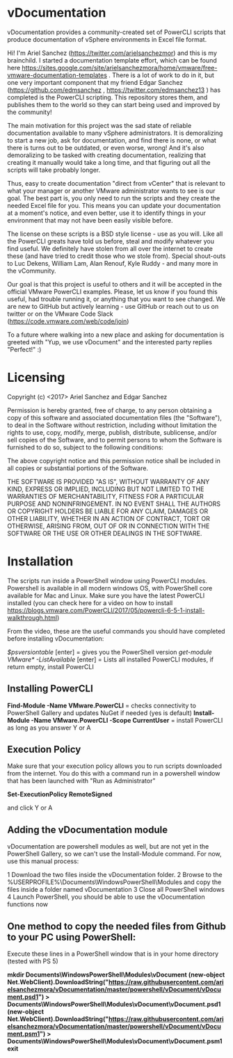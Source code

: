 # vDocumentation
vDocumentation provides a community-created set of PowerCLI scripts that produce documentation of vSphere environments in Excel file format.

Hi! I'm Ariel Sanchez (https://twitter.com/arielsanchezmor) and this is my brainchild. I started a documentation template effort, which can be found here https://sites.google.com/site/arielsanchezmora/home/vmware/free-vmware-documentation-templates . There is a lot of work to do in it, but one very important component that my friend Edgar Sanchez (https://github.com/edmsanchez , https://twitter.com/edmsanchez13 ) has completed is the PowerCLI scripting. This repository stores them, and publishes them to the world so they can start being used and improved by the community!

The main motivation for this project was the sad state of reliable documentation available to many vSphere administrators. It is demoralizing to start a new job, ask for documentation, and find there is none, or what there is turns out to be outdated, or even worse, wrong! And it's also demoralizing to be tasked with creating documentation, realizing that creating it manually would take a long time, and that figuring out all the scripts will take probably longer.

Thus, easy to create documentation "direct from vCenter" that is relevant to what your manager or another VMware administrator wants to see is our goal. The best part is, you only need to run the scripts and they create the needed Excel file for you. This means you can update your documentation at a moment's notice, and even better, use it to identify things in your environment that may not have been easily visible before.

The license on these scripts is a BSD style license - use as you will. Like all the PowerCLI greats have told us before, steal and modify whatever you find useful. We definitely have stolen from all over the internet to create these (and have tried to credit those who we stole from). Special shout-outs to Luc Dekens, William Lam, Alan Renouf, Kyle Ruddy - and many more in the vCommunity.

Our goal is that this project is useful to others and it will be accepted in the official VMware PowerCLI examples. Please, let us know if you found this useful, had trouble running it, or anything that you want to see changed. We are new to GitHub but actively learning - use GitHub or reach out to us on twitter or on the VMware Code Slack (https://code.vmware.com/web/code/join)

To a future where walking into a new place and asking for documentation is greeted with "Yup, we use vDocument" and the interested party replies "Perfect!" :)

# Licensing

Copyright (c) <2017> Ariel Sanchez and Edgar Sanchez

Permission is hereby granted, free of charge, to any person obtaining a copy
of this software and associated documentation files (the "Software"), to deal
in the Software without restriction, including without limitation the rights
to use, copy, modify, merge, publish, distribute, sublicense, and/or sell
copies of the Software, and to permit persons to whom the Software is
furnished to do so, subject to the following conditions:

The above copyright notice and this permission notice shall be included in all
copies or substantial portions of the Software.

THE SOFTWARE IS PROVIDED "AS IS", WITHOUT WARRANTY OF ANY KIND, EXPRESS OR
IMPLIED, INCLUDING BUT NOT LIMITED TO THE WARRANTIES OF MERCHANTABILITY,
FITNESS FOR A PARTICULAR PURPOSE AND NONINFRINGEMENT. IN NO EVENT SHALL THE
AUTHORS OR COPYRIGHT HOLDERS BE LIABLE FOR ANY CLAIM, DAMAGES OR OTHER
LIABILITY, WHETHER IN AN ACTION OF CONTRACT, TORT OR OTHERWISE, ARISING FROM,
OUT OF OR IN CONNECTION WITH THE SOFTWARE OR THE USE OR OTHER DEALINGS IN THE
SOFTWARE.

# Installation

The scripts run inside a PowerShell window using PowerCLI modules. Powershell is available in all modern windows OS, with PowerShell core available for Mac and Linux. Make sure you have the latest PowerCLI installed (you can check here for a video on how to install https://blogs.vmware.com/PowerCLI/2017/05/powercli-6-5-1-install-walkthrough.html)

From the video, these are the useful commands you should have completed before installing vDocumentation:

_$psversiontable_ [enter]  =  gives you the PowerShell version
_get-module VMware* -ListAvailable_ [enter]  =  Lists all installed PowerCLI modules, if return empty, install PowerCLI

## Installing PowerCLI
  __Find-Module -Name VMware.PowerCLI__  =  checks connectivity to PowerShell Gallery and updates NuGet if needed (yes is default)
  __Install-Module -Name VMware.PowerCLI -Scope CurrentUser__  =  install PowerCLI as long as you answer Y or A

## Execution Policy

 Make sure that your execution policy allows you to run scripts downloaded from the internet. You do this with a command run in a powershell window that has been launched with "Run as Administrator"
 
 __Set-ExecutionPolicy RemoteSigned__

and click Y or A


## Adding the vDocumentation module

vDocumentation are powershell modules as well, but are not yet in the PowerShell Gallery, so we can't use the Install-Module command.  For now, use this manual process:

  1 Download the two files inside the vDocumentation folder.
  2 Browse to the %USERPROFILE%\Documents\WindowsPowerShell\Modules and copy the files inside a folder named vDocumentation
  3 Close all PowerShell windows
  4 Launch PowerShell, you should be able to use the vDocumentation functions now


## One method to copy the needed files from Github to your PC using PowerShell:

Execute these lines in a PowerShell window that is in your home directory (tested with PS 5)

__mkdir Documents\WindowsPowerShell\Modules\vDocument
(new-object Net.WebClient).DownloadString("https://raw.githubusercontent.com/arielsanchezmora/vDocumentation/master/powershell/vDocument/vDocument.psd1") > Documents\WindowsPowerShell\Modules\vDocument\vDocument.psd1
(new-object Net.WebClient).DownloadString("https://raw.githubusercontent.com/arielsanchezmora/vDocumentation/master/powershell/vDocument/vDocument.psm1") > Documents\WindowsPowerShell\Modules\vDocument\vDocument.psm1
exit__
